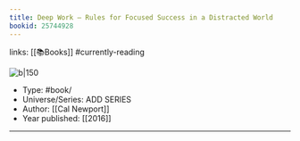 ```yaml
---
title: Deep Work – Rules for Focused Success in a Distracted World
bookid: 25744928
---
```

links: [[📚Books]] #currently-reading 

![b|150](https://i.gr-assets.com/images/S/compressed.photo.goodreads.com/books/1447957962l/25744928._SY475_.jpg)
* Type: #book/
* Universe/Series: ADD SERIES
* Author: [[Cal Newport]]
* Year published: [[2016]]

---
